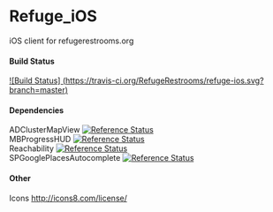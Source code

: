 Refuge_iOS
==========

iOS client for refugerestrooms.org

#### Build Status

[![Build Status] (https://travis-ci.org/RefugeRestrooms/refuge-ios.svg?branch=master)](https://travis-ci.org/RefugeRestrooms/refuge-ios)

#### Dependencies

ADClusterMapView [![Reference Status](https://www.versioneye.com/objective-c/adclustermapview/reference_badge.svg?style=flat)](https://www.versioneye.com/objective-c/adclustermapview/references)
<br>
MBProgressHUD [![Reference Status](https://www.versioneye.com/objective-c/mbprogresshud/reference_badge.svg?style=flat)](https://www.versioneye.com/objective-c/mbprogresshud/references)
<br>
Reachability [![Reference Status](https://www.versioneye.com/objective-c/reachability/reference_badge.svg?style=flat)](https://www.versioneye.com/objective-c/reachability/references)
<br>
SPGooglePlacesAutocomplete [![Reference Status](https://www.versioneye.com/objective-c/spgoogleplacesautocomplete/reference_badge.svg?style=flat)](https://www.versioneye.com/objective-c/spgoogleplacesautocomplete/references)

#### Other

Icons http://icons8.com/license/
